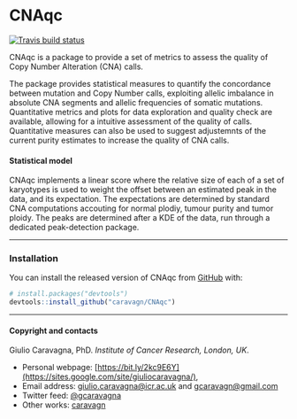 
<!-- README.md is generated from README.Rmd. Please edit that file -->

# CNAqc

<!-- badges: start -->

[![Travis build
status](https://travis-ci.org/caravagn/CNAqc.svg?branch=master)](https://travis-ci.org/caravagn/CNAqc)
<!-- badges: end -->

CNAqc is a package to provide a set of metrics to assess the quality of 
Copy Number Alteration (CNA) calls.

The package provides statistical measures to quantify the concordance 
between mutation and Copy Number calls, exploiting allelic imbalance in absolute CNA segments and allelic frequencies 
of somatic mutations. Quantitative metrics and plots for data 
exploration and quality check are available, allowing for a intuitive
assessment of the quality of calls. Quantitative measures can also be 
used to suggest adjustemnts of the current purity estimates to increase
the quality of CNA calls.

#### Statistical model

CNAqc implements a linear score where the relative size of each of a
set of karyotypes is used to weight the offset between an estimated
peak in the data, and its expectation. The expectations are determined
by standard CNA computations accouting for normal plodiy, tumour purity
and tumor ploidy. The peaks are determined after a KDE of the data, run
through a dedicated peak-detection package.

-----

### Installation

You can install the released version of CNAqc from
[GitHub](https://github.com/) with:

``` r
# install.packages("devtools")
devtools::install_github("caravagn/CNAqc")
```

-----

#### Copyright and contacts

Giulio Caravagna, PhD. _Institute of Cancer Research, London, UK_.

* Personal webpage: [https://bit.ly/2kc9E6Y](https://sites.google.com/site/giuliocaravagna/), 
* Email address: [giulio.caravagna@icr.ac.uk](mailto:giulio.caravagna@icr.ac.uk) and [gcaravagn@gmail.com](mailto:gcaravagn@gmail.com)
* Twitter feed: [@gcaravagna](https://twitter.com/gcaravagna)
* Other works: [caravagn](https://github.com/caravagn)
